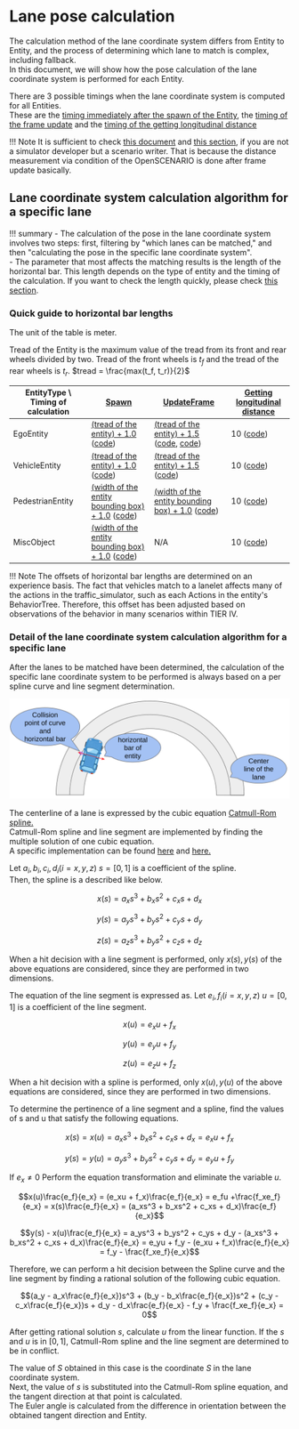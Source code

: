 # Lane pose calculation

The calculation method of the lane coordinate system differs from Entity to Entity, and the process of determining which lane to match is complex, including fallback.  
In this document, we will show how the pose calculation of the lane coordinate system is performed for each Entity.

There are 3 possible timings when the lane coordinate system is computed for all Entities.  
These are the [timing immediately after the spawn of the Entity](Spawn.md), the [timing of the frame update](UpdateFrame.md) and the [timing of the getting longitudinal distance](GetLongitudinalDistance.md)

!!! Note
    It is sufficient to check [this document](UpdateFrame.md) and [this section](#lane-coordinate-system-calculation-algorithm-for-a-specific-lane), if you are not a simulator developer but a scenario writer. That is because the distance measurement via condition of the OpenSCENARIO is done after frame update basically.

## Lane coordinate system calculation algorithm for a specific lane

!!! summary
    - The calculation of the pose in the lane coordinate system involves two steps: first, filtering by "which lanes can be matched," and then "calculating the pose in the specific lane coordinate system".  
    - The parameter that most affects the matching results is the length of the horizontal bar. This length depends on the type of entity and the timing of the calculation. If you want to check the length quickly, please check [this section](#quick-guide-to-horizontal-bar-lengths).

### Quick guide to horizontal bar lengths 

The unit of the table is meter.

Tread of the Entity is the maximum value of the tread from its front and rear wheels divided by two.
Tread of the front wheels is $t_f$ and the tread of the rear wheels is $t_r$.
$tread = \frac{max(t_f, t_r)}{2}$

| EntityType \ Timing of calculation | [Spawn](Spawn.md)                                                                                                                                                                                                                                                                               | [UpdateFrame](UpdateFrame.md)                                                                                                                                                                                                                                                                                                                                                                                                                                        | [Getting longitudinal distance](GetLongitudinalDistance.md)                                                                                                            |
| ---------------------------------- |-------------------------------------------------------------------------------------------------------------------------------------------------------------------------------------------------------------------------------------------------------------------------------------------------|----------------------------------------------------------------------------------------------------------------------------------------------------------------------------------------------------------------------------------------------------------------------------------------------------------------------------------------------------------------------------------------------------------------------------------------------------------------------| ---------------------------------------------------------------------------------------------------------------------------------------------------------------------- |
| EgoEntity                          | [(tread of the entity) + 1.0](Spawn.md#calculate-pose-in-lane-coordinate-system) ([code](https://github.com/tier4/scenario_simulator_v2/blob/729e4e6372cdba60e377ae097d032905b80763a9/simulation/traffic_simulator/include/traffic_simulator/entity/entity_manager.hpp#L458-L468))              | [(tread of the entity) + 1.5](UpdateFrame.md#calculate-pose-in-lane-coordinate-system) ([code](https://github.com/tier4/scenario_simulator_v2/blob/ea7e68e05f746a0670544ce98e908459c14af037/simulation/traffic_simulator/src/entity/vehicle_entity.cpp#L76-L81), [code](https://github.com/tier4/scenario_simulator_v2/blob/ea7e68e05f746a0670544ce98e908459c14af037/simulation/simple_sensor_simulator/src/vehicle_simulation/ego_entity_simulation.cpp#L471-475)) | 10 ([code](https://github.com/tier4/scenario_simulator_v2/blob/f577103d685523a3e8e19fd72c9a1c3c2d032704/simulation/traffic_simulator/src/utils/distance.cpp#L48-L122)) |
| VehicleEntity                      | [(tread of the entity) + 1.0](Spawn.md#calculate-pose-in-lane-coordinate-system) ([code](https://github.com/tier4/scenario_simulator_v2/blob/729e4e6372cdba60e377ae097d032905b80763a9/simulation/traffic_simulator/include/traffic_simulator/entity/entity_manager.hpp#L458-L468))              | [(tread of the entity) + 1.5](UpdateFrame.md#calculate-pose-in-lane-coordinate-system) ([code](https://github.com/tier4/scenario_simulator_v2/blob/ea7e68e05f746a0670544ce98e908459c14af037/simulation/traffic_simulator/src/entity/vehicle_entity.cpp#L76-L81))                                                                                                                                                                                                     | 10 ([code](https://github.com/tier4/scenario_simulator_v2/blob/f577103d685523a3e8e19fd72c9a1c3c2d032704/simulation/traffic_simulator/src/utils/distance.cpp#L48-L122)) |
| PedestrianEntity                   | [(width of the entity bounding box) + 1.0](Spawn.md#calculate-pose-in-lane-coordinate-system) ([code](https://github.com/tier4/scenario_simulator_v2/blob/729e4e6372cdba60e377ae097d032905b80763a9/simulation/traffic_simulator/include/traffic_simulator/entity/entity_manager.hpp#L458-L468)) | [(width of the entity bounding box) + 1.0](UpdateFrame.md#calculate-pose-in-lane-coordinate-system) ([code](https://github.com/tier4/scenario_simulator_v2/blob/729e4e6372cdba60e377ae097d032905b80763a9/simulation/traffic_simulator/src/entity/entity_base.cpp#L86-L89))                                                                                                                                                                                           | 10 ([code](https://github.com/tier4/scenario_simulator_v2/blob/f577103d685523a3e8e19fd72c9a1c3c2d032704/simulation/traffic_simulator/src/utils/distance.cpp#L48-L122)) |
| MiscObject                         | [(width of the entity bounding box) + 1.0](Spawn.md#calculate-pose-in-lane-coordinate-system) ([code](https://github.com/tier4/scenario_simulator_v2/blob/729e4e6372cdba60e377ae097d032905b80763a9/simulation/traffic_simulator/include/traffic_simulator/entity/entity_manager.hpp#L458-L468)) | N/A                                                                                                                                                                                                                                                                                                                                                                                                                                                                  | 10 ([code](https://github.com/tier4/scenario_simulator_v2/blob/f577103d685523a3e8e19fd72c9a1c3c2d032704/simulation/traffic_simulator/src/utils/distance.cpp#L48-L122)) |

!!! Note
    The offsets of horizontal bar lengths are determined on an experience basis.
    The fact that vehicles match to a lanelet affects many of the actions in the traffic_simulator, such as each Actions in the entity's BehaviorTree. 
    Therefore, this offset has been adjusted based on observations of the behavior in many scenarios within TIER IV.

### Detail of the lane coordinate system calculation algorithm for a specific lane

After the lanes to be matched have been determined, the calculation of the specific lane coordinate system to be performed is always based on a per spline curve and line segment determination.

![Lane pose calculation](../../image/lane_pose_calculation.png "Lane pose calculation.")

The centerline of a lane is expressed by the cubic equation [Catmull-Rom spline.](https://en.wikipedia.org/wiki/Centripetal_Catmull%E2%80%93Rom_spline)  
Catmull-Rom spline and line segment are implemented by finding the multiple solution of one cubic equation.  
A specific implementation can be found [here](https://github.com/tier4/scenario_simulator_v2/blob/5f19d39ef29243396f26225976975f0c27914c12/common/math/geometry/src/solver/polynomial_solver.cpp#L98-L131) and [here.](https://github.com/tier4/scenario_simulator_v2/blob/5f19d39ef29243396f26225976975f0c27914c12/common/math/geometry/src/spline/hermite_curve.cpp#L124-L187)

Let $a_i,b_i,c_i,d_i (i = x, y, z)$ $s = [0,1]$ is a coefficient of the spline.  
Then, the spline is a described like below.  

$$x(s) = a_xs^3 + b_xs^2 + c_xs + d_x $$

$$y(s) = a_ys^3 + b_ys^2 + c_ys + d_y $$

$$z(s) = a_zs^3 + b_ys^2 + c_zs + d_z $$

When a hit decision with a line segment is performed, only $x(s),y(s)$ of the above equations are considered, since they are performed in two dimensions.  

The equation of the line segment is expressed as.
Let $e_i,f_i (i = x, y, z)$ $u = [0,1]$ is a coefficient of the line segment.  

$$x(u) = e_xu + f_x $$

$$y(u) = e_yu + f_y $$

$$z(u) = e_zu + f_z $$

When a hit decision with a spline is performed, only $x(u),y(u)$ of the above equations are considered, since they are performed in two dimensions.  

To determine the pertinence of a line segment and a spline, find the values of s and u that satisfy the following equations.  

$$x(s) = x(u) = a_xs^3 + b_xs^2 + c_xs + d_x = e_xu + f_x$$

$$y(s) = y(u) = a_ys^3 + b_ys^2 + c_ys + d_y = e_yu + f_y$$

If $e_x\neq0$
Perform the equation transformation and eliminate the variable $u$.

$$x(u)\frac{e_f}{e_x} = (e_xu + f_x)\frac{e_f}{e_x} = e_fu +\frac{f_xe_f}{e_x} = x(s)\frac{e_f}{e_x} = (a_xs^3 + b_xs^2 + c_xs + d_x)\frac{e_f}{e_x}$$

$$y(s) - x(u)\frac{e_f}{e_x} = a_ys^3 + b_ys^2 + c_ys + d_y - (a_xs^3 + b_xs^2 + c_xs + d_x)\frac{e_f}{e_x} = e_yu + f_y - (e_xu + f_x)\frac{e_f}{e_x} = f_y - \frac{f_xe_f}{e_x}$$

Therefore, we can perform a hit decision between the Spline curve and the line segment by finding a rational solution of the following cubic equation.

$$(a_y - a_x\frac{e_f}{e_x})s^3 + (b_y - b_x\frac{e_f}{e_x})s^2 + (c_y - c_x\frac{e_f}{e_x})s + d_y - d_x\frac{e_f}{e_x} - f_y + \frac{f_xe_f}{e_x} = 0$$

After getting rational solution $s$, calculate $u$ from the linear function.
If the $s$ and $u$ is in $[0,1]$, Catmull-Rom spline and the line segment are determined to be in conflict.

The value of $S$ obtained in this case is the coordinate $S$ in the lane coordinate system.  
Next, the value of $s$ is substituted into the Catmull-Rom spline equation, and the tangent direction at that point is calculated.  
The Euler angle is calculated from the difference in orientation between the obtained tangent direction and Entity.
